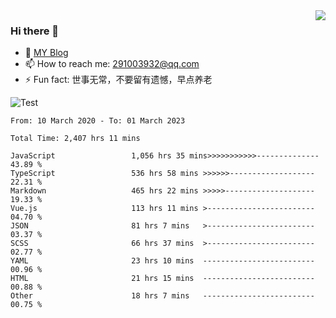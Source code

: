 <img align='right' src='https://github-readme-stats.vercel.app/api?username=niaogege&show_icons=true&theme=radical'/>

### Hi there 👋

- 🌱 [MY Blog](https://bythewayer.com/)
- 📫 How to reach me: 291003932@qq.com
- ⚡ Fun fact:  世事无常，不要留有遗憾，早点养老

![Test](https://github-readme-stats.vercel.app/api/top-langs/?username=niaogege&layout=compact)

<!--START_SECTION:waka-->

```text
From: 10 March 2020 - To: 01 March 2023

Total Time: 2,407 hrs 11 mins

JavaScript                 1,056 hrs 35 mins>>>>>>>>>>>--------------   43.89 %
TypeScript                 536 hrs 58 mins >>>>>>-------------------   22.31 %
Markdown                   465 hrs 22 mins >>>>>--------------------   19.33 %
Vue.js                     113 hrs 11 mins >------------------------   04.70 %
JSON                       81 hrs 7 mins   >------------------------   03.37 %
SCSS                       66 hrs 37 mins  >------------------------   02.77 %
YAML                       23 hrs 10 mins  -------------------------   00.96 %
HTML                       21 hrs 15 mins  -------------------------   00.88 %
Other                      18 hrs 7 mins   -------------------------   00.75 %
```

<!--END_SECTION:waka-->
